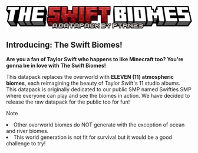 <img src="theswiftbiomes.png">

## Introducing: The Swift Biomes!

**Are you a fan of Taylor Swift who happens to like Minecraft too? You're gonna be in love with The Swift Biomes!**

This datapack replaces the overworld with **ELEVEN (11) atmospheric biomes**, each reimagining the beauty of Taylor Swift's 11 studio albums. This datapack is originally dedicated to our public SMP named Swifties SMP where everyone can play and see the biomes in action. We have decided to release the raw datapack for the public too for fun!

> [!NOTE] 
> <li> Other overworld biomes do NOT generate with the exception of ocean and river biomes. </li>
> <li> This world generation is not fit for survival but it would be a good challenge to try! </li>

